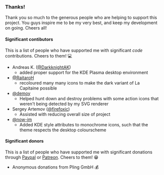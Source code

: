 ### Thanks!
Thank you so much to the generous people who are helping to support this
project. You guys inspire me to be my very best, and keep my development
on going. Cheers all!

#### Significant contibutors
This is a list of people who have supported me with significant _code_
contributions. Cheers to them! :computer:

 * Andreas K. ([@DarkknightAK](https://github.com/darkknightak))
    - added proper support for the KDE Plasma desktop environment
 * [@RaitaroH](https://github.com/RaitaroH)
    - recoloured many many icons to make the dark variant of
      La Capitaine possible
 * [@demoy](https://github.com/demoy)
   - Helped hunt down and destroy problems with some action icons that
     weren't being detected by my SVG renderer
 * Sergey Artemov ([@firefoxic](https://github.com/firefoxic))
   - Assisted with reducing overall size of project
 * [@now-im](https://github.com/now-im)
   - Added KDE style attributes to monochrome icons, such that the theme
     respects the desktop colourscheme

#### Significant donors
This is a list of people who have supported me with significant
donations through [Paypal](https://paypal.me/keeferrourke) or
[Patreon](https://www.patreon.com/krourke). Cheers to them! :grin:

 * Anonymous donations from Pling GmbH :moneybag:

